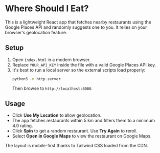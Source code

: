 # Where Should I Eat?

This is a lightweight React app that fetches nearby restaurants using the Google Places API and randomly suggests one to you. It relies on your browser's geolocation feature.

## Setup

1. Open `index.html` in a modern browser.
2. Replace `YOUR_API_KEY` inside the file with a valid Google Places API key.
3. It's best to run a local server so the external scripts load properly:
   ````bash
   python3 -m http.server
   ````
   Then browse to `http://localhost:8000`.

## Usage

- Click **Use My Location** to allow geolocation.
- The app fetches restaurants within 5 km and filters them to a minimum 4.0 rating.
- Click **Spin** to get a random restaurant. Use **Try Again** to reroll.
- Select **Open in Google Maps** to view the restaurant on Google Maps.

The layout is mobile-first thanks to Tailwind CSS loaded from the CDN.
